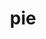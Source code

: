 ---
category: 3-letters
denotation: null
name: pie
reference_link: https://www.etymonline.com/word/pie
root_language: null
root_name: null
title: pie
type: free
word_sums:
- respelling: pie
  sum: 'Pie + '
---